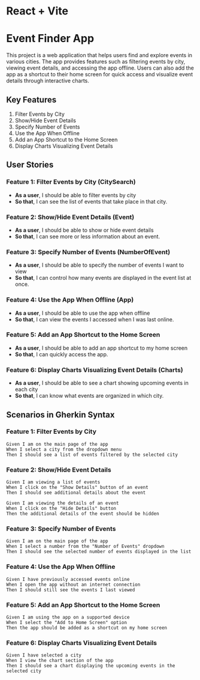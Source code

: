 # React + Vite
# Event Finder App

This project is a web application that helps users find and explore events in various cities. The app provides features such as filtering events by city, viewing event details, and accessing the app offline. Users can also add the app as a shortcut to their home screen for quick access and visualize event details through interactive charts.

## Key Features
1. Filter Events by City
2. Show/Hide Event Details
3. Specify Number of Events
4. Use the App When Offline
5. Add an App Shortcut to the Home Screen
6. Display Charts Visualizing Event Details

## User Stories

### Feature 1: Filter Events by City (CitySearch)
- **As a user**, I should be able to filter events by city
- **So that**, I can see the list of events that take place in that city.

### Feature 2: Show/Hide Event Details (Event)
- **As a user**, I should be able to show or hide event details
- **So that**, I can see more or less information about an event.

### Feature 3: Specify Number of Events (NumberOfEvent)
- **As a user**, I should be able to specify the number of events I want to view
- **So that**, I can control how many events are displayed in the event list at once.

### Feature 4: Use the App When Offline (App)
- **As a user**, I should be able to use the app when offline
- **So that**, I can view the events I accessed when I was last online.

### Feature 5: Add an App Shortcut to the Home Screen
- **As a user**, I should be able to add an app shortcut to my home screen
- **So that**, I can quickly access the app.

### Feature 6: Display Charts Visualizing Event Details (Charts)
- **As a user**, I should be able to see a chart showing upcoming events in each city
- **So that**, I can know what events are organized in which city.

## Scenarios in Gherkin Syntax

### Feature 1: Filter Events by City
```
Given I am on the main page of the app
When I select a city from the dropdown menu
Then I should see a list of events filtered by the selected city
```

### Feature 2: Show/Hide Event Details
```
Given I am viewing a list of events
When I click on the "Show Details" button of an event
Then I should see additional details about the event

Given I am viewing the details of an event
When I click on the "Hide Details" button
Then the additional details of the event should be hidden
```

### Feature 3: Specify Number of Events
```
Given I am on the main page of the app
When I select a number from the "Number of Events" dropdown
Then I should see the selected number of events displayed in the list
```

### Feature 4: Use the App When Offline
```
Given I have previously accessed events online
When I open the app without an internet connection
Then I should still see the events I last viewed
```

### Feature 5: Add an App Shortcut to the Home Screen
```
Given I am using the app on a supported device
When I select the "Add to Home Screen" option
Then the app should be added as a shortcut on my home screen
```

### Feature 6: Display Charts Visualizing Event Details
```
Given I have selected a city
When I view the chart section of the app
Then I should see a chart displaying the upcoming events in the selected city
